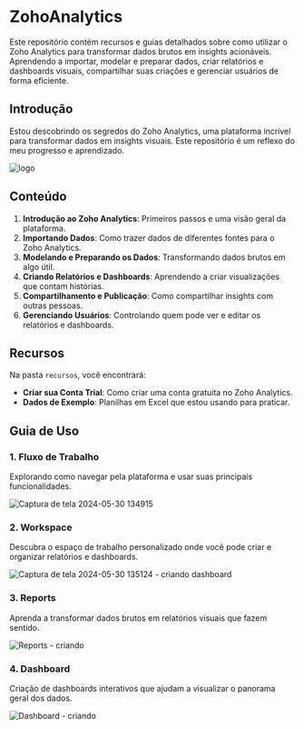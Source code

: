 # ZohoAnalytics
Este repositório contém recursos e guias detalhados sobre como utilizar o Zoho Analytics para transformar dados brutos em insights acionáveis. Aprendendo a importar, modelar e preparar dados, criar relatórios e dashboards visuais, compartilhar suas criações e gerenciar usuários de forma eficiente.

## Introdução

Estou descobrindo os segredos do Zoho Analytics, uma plataforma incrível para transformar dados em insights visuais. Este repositório é um reflexo do meu progresso e aprendizado.

![logo](https://github.com/queleandrade/Zoho-Analytics/assets/75625651/cd7d5a39-1732-46dc-bcdd-875883882542)

## Conteúdo

1. **Introdução ao Zoho Analytics**: Primeiros passos e uma visão geral da plataforma.
2. **Importando Dados**: Como trazer dados de diferentes fontes para o Zoho Analytics.
3. **Modelando e Preparando os Dados**: Transformando dados brutos em algo útil.
4. **Criando Relatórios e Dashboards**: Aprendendo a criar visualizações que contam histórias.
5. **Compartilhamento e Publicação**: Como compartilhar insights com outras pessoas.
6. **Gerenciando Usuários**: Controlando quem pode ver e editar os relatórios e dashboards.

## Recursos

Na pasta `recursos`, você encontrará:

- **Criar sua Conta Trial**: Como criar uma conta gratuita no Zoho Analytics.
- **Dados de Exemplo**: Planilhas em Excel que estou usando para praticar.

## Guia de Uso

### 1. Fluxo de Trabalho

Explorando como navegar pela plataforma e usar suas principais funcionalidades.

![Captura de tela 2024-05-30 134915](https://github.com/queleandrade/Zoho-Analytics/assets/75625651/1f964382-ae96-40fe-b122-b899dda4be24)


### 2. Workspace

Descubra o espaço de trabalho personalizado onde você pode criar e organizar relatórios e dashboards.

![Captura de tela 2024-05-30 135124](https://github.com/queleandrade/Zoho-Analytics/assets/75625651/a7c2cd9f-a4e2-4139-8c0b-1928f4d01ab6) - criando dashboard

### 3. Reports

Aprenda a transformar dados brutos em relatórios visuais que fazem sentido.

![Reports](link-para-imagem.png)  - criando

### 4. Dashboard

Criação de dashboards interativos que ajudam a visualizar o panorama geral dos dados.

![Dashboard](link-para-imagem.png) - criando




